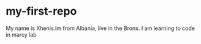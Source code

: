 # my-first-repo 
My name is Xhenis.Im from Albania, live in the Bronx. I am learning to code in marcy lab